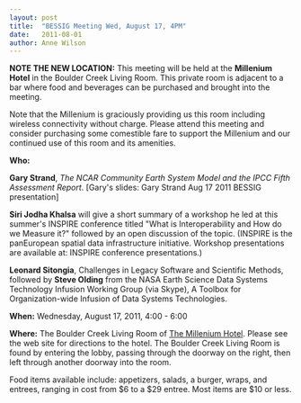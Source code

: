 ```yaml
---
layout: post
title:  "BESSIG Meeting Wed, August 17, 4PM"
date:   2011-08-01
author: Anne Wilson
---
```

**NOTE THE NEW LOCATION:**  This meeting will be held at the **Millenium Hotel** in the Boulder Creek Living Room.  This private room is adjacent to a bar where food and beverages can be purchased and brought into the meeting.  

Note that the Millenium is graciously providing us this room including wireless connectivity without charge.  Please attend this meeting and consider purchasing some comestible fare to support the Millenium and our continued use of this room and its amenities.

**Who:**

**Gary Strand**, _The NCAR Community Earth System Model and the IPCC Fifth Assessment Report_.  [Gary's slides: Gary Strand Aug 17 2011 BESSIG presentation]

**Siri Jodha Khalsa** will give a short summary of a workshop he led at this summer's INSPIRE conference titled "What is Interoperability and How do we Measure it?" followed by an open discussion of the topic. (INSPIRE is the panEuropean spatial data infrastructure initiative. Workshop presentations are available at: INSPIRE conference presentations.)

**Leonard Sitongia**, Challenges in Legacy Software and Scientific Methods, followed by **Steve Olding** from the NASA Earth Science Data Systems Technology Infusion Working Group (via Skype),  A Toolbox for Organization-wide Infusion of Data Systems Technologies.

**When:** Wednesday, August 17, 2011, 4:00 - 6:00

**Where:**  The Boulder Creek Living Room of [The Millenium Hotel](http://www.millenniumhotels.com/millenniumboulder/index.html).  Please see the web site for directions to the hotel.  The Boulder Creek Living Room is found by entering the lobby, passing through the doorway on the right, then left through another doorway into the room.

Food items available include: appetizers, salads, a burger, wraps, and entrees, ranging in cost from $6 to a $29 entree.  Most items are $10 or less.